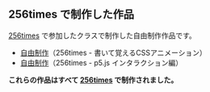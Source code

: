 ## 256times で制作した作品

[256times] で参加したクラスで制作した自由制作作品です。

- [自由制作](https://github.com/oumelab/practice-256times/css-animation/)（256times - 書いて覚えるCSSアニメーション）
- [自由制作](https://github.com/oumelab/practice-256times/p5js-interactions/)（256times - p5.js インタラクション編）


**これらの作品はすべて [256times] で制作されました。**

[256times]: https://256times.com